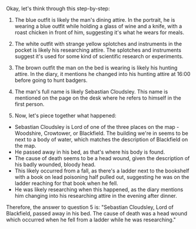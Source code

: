 Okay, let's think through this step-by-step:

1) The blue outfit is likely the man's dining attire. In the portrait, he is wearing a blue outfit while holding a glass of wine and a knife, with a roast chicken in front of him, suggesting it's what he wears for meals.

2) The white outfit with strange yellow splotches and instruments in the pocket is likely his researching attire. The splotches and instruments suggest it's used for some kind of scientific research or experiments.

3) The brown outfit the man on the bed is wearing is likely his hunting attire. In the diary, it mentions he changed into his hunting attire at 16:00 before going to hunt badgers.

4) The man's full name is likely Sebastian Cloudsley. This name is mentioned on the page on the desk where he refers to himself in the first person.

5) Now, let's piece together what happened:
- Sebastian Cloudsley is Lord of one of the three places on the map - Woodshire, Crowtower, or Blackfield. The building we're in seems to be next to a body of water, which matches the description of Blackfield on the map.
- He passed away in his bed, as that's where his body is found.
- The cause of death seems to be a head wound, given the description of his badly wounded, bloody head.
- This likely occurred from a fall, as there's a ladder next to the bookshelf with a book on lead poisoning half pulled out, suggesting he was on the ladder reaching for that book when he fell.
- He was likely researching when this happened, as the diary mentions him changing into his researching attire in the evening after dinner.

Therefore, the answer to question 5 is:
"Sebastian Cloudsley, Lord of Blackfield, passed away in his bed. The cause of death was a head wound which occurred when he fell from a ladder while he was researching."